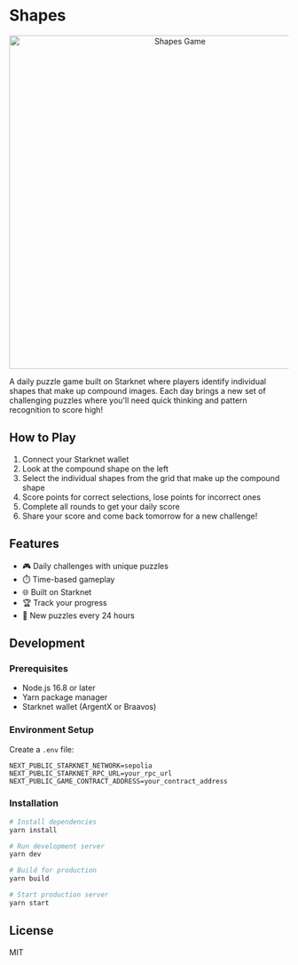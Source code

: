 # Shapes

<div align="center">
  <img src="public/og/og-default.png" alt="Shapes Game" width="600"/>
</div>

A daily puzzle game built on Starknet where players identify individual shapes that make up compound images. Each day brings a new set of challenging puzzles where you'll need quick thinking and pattern recognition to score high!

## How to Play
1. Connect your Starknet wallet
2. Look at the compound shape on the left
3. Select the individual shapes from the grid that make up the compound shape
4. Score points for correct selections, lose points for incorrect ones
5. Complete all rounds to get your daily score
6. Share your score and come back tomorrow for a new challenge!

## Features
- 🎮 Daily challenges with unique puzzles
- ⏱️ Time-based gameplay
- 🌐 Built on Starknet
- 🏆 Track your progress
- 🔄 New puzzles every 24 hours

## Development

### Prerequisites
- Node.js 16.8 or later
- Yarn package manager
- Starknet wallet (ArgentX or Braavos)

### Environment Setup
Create a `.env` file:
```env
NEXT_PUBLIC_STARKNET_NETWORK=sepolia
NEXT_PUBLIC_STARKNET_RPC_URL=your_rpc_url
NEXT_PUBLIC_GAME_CONTRACT_ADDRESS=your_contract_address
```

### Installation
```bash
# Install dependencies
yarn install

# Run development server
yarn dev

# Build for production
yarn build

# Start production server
yarn start
```

## License
MIT